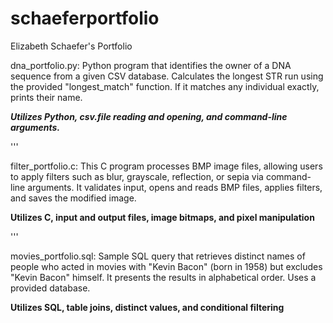 # schaeferportfolio
Elizabeth Schaefer's Portfolio

dna_portfolio.py:
Python program that identifies the owner of a DNA sequence from a given CSV database. Calculates the longest STR run using the provided "longest_match" function. If it matches any individual exactly, prints their name.

***Utilizes Python, csv.file reading and opening, and command-line arguments.***

'''

filter_portfolio.c:
This C program processes BMP image files, allowing users to apply filters such as blur, grayscale, reflection, or sepia via command-line arguments. It validates input, opens and reads BMP files, applies filters, and saves the modified image.

**Utilizes C, input and output files, image bitmaps, and pixel manipulation**

'''

movies_portfolio.sql:
Sample SQL query that retrieves distinct names of people who acted in movies with "Kevin Bacon" (born in 1958) but excludes "Kevin Bacon" himself. It presents the results in alphabetical order. Uses a provided database.

**Utilizes SQL, table joins, distinct values, and conditional filtering**
